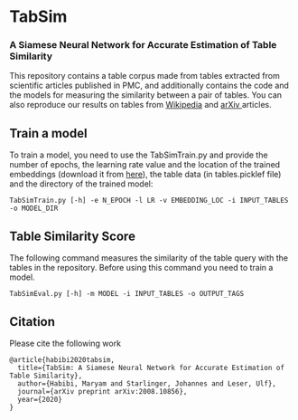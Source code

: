 # TabSim

### A Siamese Neural Network for Accurate Estimation of Table Similarity

This repository contains a table corpus made from tables extracted from scientific articles published in PMC, and additionally contains the code and the models for measuring the similarity between a pair of tables. You can also reproduce our results on tables from <a href = "https://en.wikipedia.org/wiki/Wikipedia:Database_download"> Wikipedia</a> and <a href = "https://arxiv.org/help/bulk_data_s3"> arXiv </a> articles.
<br>
## Train a model
To train a model, you need to use the TabSimTrain.py and provide the number of epochs, the learning rate value and the location of the trained embeddings (download it from <a href = "http://bio.nlplab.org/"> here</a>), the table data (in tables.picklef file) and the directory of the trained model:
```
TabSimTrain.py [-h] -e N_EPOCH -l LR -v EMBEDDING_LOC -i INPUT_TABLES -o MODEL_DIR
```


## Table Similarity Score

The following command measures the similarity of the table query with the tables in the repository. Before using this command you need to train a model.

```
TabSimEval.py [-h] -m MODEL -i INPUT_TABLES -o OUTPUT_TAGS
```


## Citation
Please cite the following work
```
@article{habibi2020tabsim,
  title={TabSim: A Siamese Neural Network for Accurate Estimation of Table Similarity},
  author={Habibi, Maryam and Starlinger, Johannes and Leser, Ulf},
  journal={arXiv preprint arXiv:2008.10856},
  year={2020}
}
```

